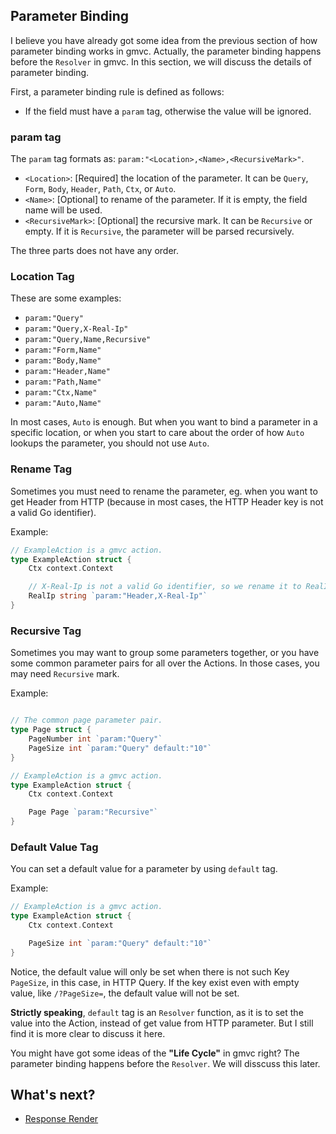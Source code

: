 ## Parameter Binding

I believe you have already got some idea from the previous section of how parameter binding works in gmvc. Actually, the parameter binding happens before the `Resolver` in gmvc. In this section, we will discuss the details of parameter binding.

First, a parameter binding rule is defined as follows:

- If the field must have a `param` tag, otherwise the value will be ignored.

### param tag

The `param` tag formats as: `param:"<Location>,<Name>,<RecursiveMark>"`.

- `<Location>`: [Required] the location of the parameter. It can be `Query`, `Form`, `Body`, `Header`, `Path`, `Ctx`, or `Auto`.
- `<Name>`: [Optional] to rename of the parameter. If it is empty, the field name will be used.
- `<RecursiveMark>`: [Optional] the recursive mark. It can be `Recursive` or empty. If it is `Recursive`, the parameter will be parsed recursively.

The three parts does not have any order.

### Location Tag

These are some examples:

- `param:"Query"`
- `param:"Query,X-Real-Ip"`
- `param:"Query,Name,Recursive"`
- `param:"Form,Name"`
- `param:"Body,Name"`
- `param:"Header,Name"`
- `param:"Path,Name"`
- `param:"Ctx,Name"`
- `param:"Auto,Name"`

In most cases, `Auto` is enough. But when you want to bind a parameter in a specific location, or when you start to care about the order of how `Auto` lookups the parameter, you should not use `Auto`.

### Rename Tag

Sometimes you must need to rename the parameter, eg. when you want to get Header from HTTP (because in most cases, the HTTP Header key is not a valid Go identifier).

Example:

```go
// ExampleAction is a gmvc action.
type ExampleAction struct {
	Ctx context.Context

    // X-Real-Ip is not a valid Go identifier, so we rename it to RealIp.
	RealIp string `param:"Header,X-Real-Ip"`
}
```

### Recursive Tag

Sometimes you may want to group some parameters together, or you have some common parameter pairs for all over the Actions. In those cases, you may need `Recursive` mark.

Example:

```go

// The common page parameter pair.
type Page struct {
    PageNumber int `param:"Query"`
    PageSize int `param:"Query" default:"10"`
}

// ExampleAction is a gmvc action.
type ExampleAction struct {
	Ctx context.Context

    Page Page `param:"Recursive"`
}
```

### Default Value Tag

You can set a default value for a parameter by using `default` tag.

Example:

```go
// ExampleAction is a gmvc action.
type ExampleAction struct {
	Ctx context.Context

    PageSize int `param:"Query" default:"10"`
}
```

Notice, the default value will only be set when there is not such Key `PageSize`, in this case, in HTTP Query. If the key exist even with empty value, like `/?PageSize=`, the default value will not be set.

**Strictly speaking**, `default` tag is an `Resolver` function, as it is to set the value into the Action, instead of get value from HTTP parameter. But I still find it is more clear to discuss it here.

You might have got some ideas of the **"Life Cycle"** in gmvc right? The parameter binding happens before the `Resolver`. We will disscuss this later.

## What's next?

- [Response Render](https://github.com/zhengrenjie/gmvc/tree/main/.wiki/4-Response-Render.md)
